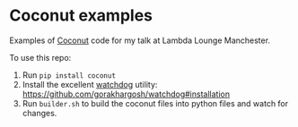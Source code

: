 Coconut examples
================

Examples of [Coconut](http://coconut-lang.org/) code for my talk at Lambda Lounge Manchester.

To use this repo:

1. Run `pip install coconut`
2. Install the excellent [watchdog](https://github.com/gorakhargosh/watchdog) utility: https://github.com/gorakhargosh/watchdog#installation
3. Run `builder.sh` to build the coconut files into python files and watch for changes.